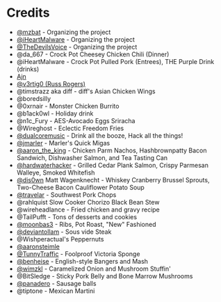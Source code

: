 # <a name="crd">Credits</a>

* [@mzbat](https://twitter.com/mzbat) - Organizing the project
* [@iHeartMalware](https://twitter.com/iheartmalware)  - Organizing the project
* [@TheDevilsVoice](https://twitter.com/TheDevilsVoice) - Organizing the project
* @da_667 - Crock Pot Cheesey Chicken Chili (Dinner)
* @iHeartMalware - Crock Pot Pulled Pork (Entrees), THE Purple Drink (drinks)
* [Ajn](https://github.com/x41x41x90)
* [@v3rtig0 (Russ Rogers)](https://twitter.com/v3rtig0)
* @timstrazz aka diff - diff's Asian Chicken Wings
* @boredsilly
* @0xrnair - Monster Chicken Burrito
* @b1ack0wl - Holiday drink
* @n1c_Fury - AES-Avocado Eggs Sriracha
* @Wireghost - Eclectic Freedom Fries
* [@dualcoremusic](https://twitter.com/dualcoremusic) - Drink all the booze, Hack all the things!
* [@jmarler](https://github.com/jmarler) - Marler's Quick Migas
* [@aaron_the_king](https://github.com/Metruption) - Chicken Parm Nachos, Hashbrownpatty Bacon Sandwich, Dishwasher Salmon, and Tea Tasting Can
* [@hardwaterhacker](https://twitter.com/hardwaterhacker) - Grilled Cedar Plank Salmon, Crispy Parmesan Walleye, Smoked Whitefish
* [@dis0wn](https://twitter.com/dis0wn_) Matt Wagenknecht - Whiskey Cranberry Brussel Sprouts, Two-Cheese Bacon Cauliflower Potato Soup
* [@travelar](https://twitter.com/erikburgess_) - Southwest Pork Chops
* @rahlquist Slow Cooker Chorizo Black Bean Stew
* @wireheadlance - Fried chicken and gravy recipe
* @TailPufft - Tons of desserts and cookies
* [@moonbas3](https://twitter.com/moonbas3) - Ribs, Pot Roast, "New" Fashioned
* [@deviantollam](https://twitter.com/deviantollam) - Sous vide Steak
* @Wishperactual's Peppernuts
* [@aaronsteimle](https://twitter.com/aaronsteimle)
* [@TunnyTraffic](https://twitter.com/tunnytraffic) - Foolproof Victoria Sponge
* [@benheise](https://twitter.com/benheise) - English-style Bangers and Mash
* [@wimzkl](https://twitter.com/wimzkl) - Caramelized Onion and Mushroom Stuffin'
* @BitSledge - Sticky Pork Belly and Bone Marrow Mushrooms
* [@panadero](https://twitter.com/panadero) - Sausage balls
* @tiptone - Mexican Martini
